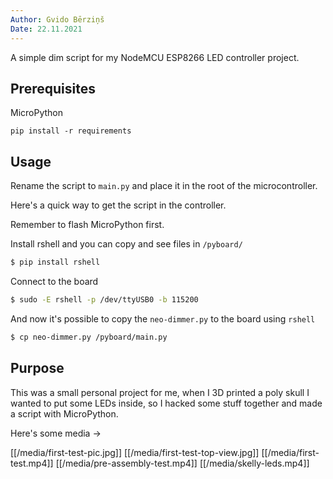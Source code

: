 ```yaml
---
Author: Gvido Bērziņš
Date: 22.11.2021
---
```


A simple dim script for my NodeMCU ESP8266 LED controller project.

## Prerequisites

MicroPython

```
pip install -r requirements
```

## Usage

Rename the script to `main.py` and place it in the root of the microcontroller.

Here's a quick way to get the script in the controller.

Remember to flash MicroPython first.

Install rshell and you can copy and see files in `/pyboard/`

```bash
$ pip install rshell
```

Connect to the board

```bash
$ sudo -E rshell -p /dev/ttyUSB0 -b 115200
```

And now it's possible to copy the `neo-dimmer.py` to the board using `rshell`

```bash
$ cp neo-dimmer.py /pyboard/main.py
```


## Purpose

This was a small personal project for me, when I 3D printed a poly skull
I wanted to put some LEDs inside, so I hacked some stuff together and made
a script with MicroPython.

Here's some media ->

[[/media/first-test-pic.jpg]]
[[/media/first-test-top-view.jpg]]
[[/media/first-test.mp4]]
[[/media/pre-assembly-test.mp4]]
[[/media/skelly-leds.mp4]]
